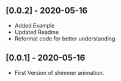 ## [0.0.2] - 2020-05-16

* Added Example
* Updated Readme
* Reformat code for better understanding


## [0.0.1] - 2020-05-16

* First Version of shimmer animation.
